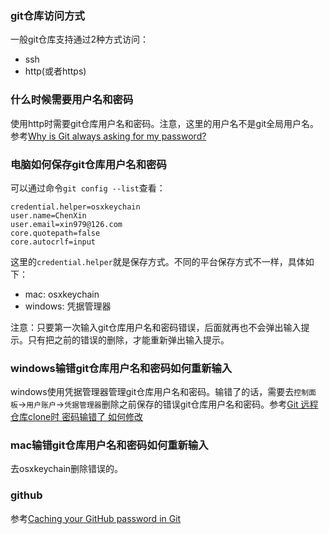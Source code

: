 ### git仓库访问方式
一般git仓库支持通过2种方式访问：
- ssh
- http(或者https)


### 什么时候需要用户名和密码
使用http时需要git仓库用户名和密码。注意，这里的用户名不是git全局用户名。参考[Why is Git always asking for my password?](https://help.github.com/en/articles/why-is-git-always-asking-for-my-password)



### 电脑如何保存git仓库用户名和密码
可以通过命令`git config --list`查看：
```
credential.helper=osxkeychain
user.name=ChenXin
user.email=xin979@126.com
core.quotepath=false
core.autocrlf=input
```
这里的`credential.helper`就是保存方式。不同的平台保存方式不一样，具体如下：
- mac: osxkeychain
- windows: 凭据管理器

注意：只要第一次输入git仓库用户名和密码错误，后面就再也不会弹出输入提示。只有把之前的错误的删除，才能重新弹出输入提示。




### windows输错git仓库用户名和密码如何重新输入
windows使用凭据管理器管理git仓库用户名和密码。输错了的话，需要去`控制面板`->`用户账户`->`凭据管理器`删除之前保存的错误git仓库用户名和密码。参考[Git 远程仓库clone时 密码输错了 如何修改](https://blog.csdn.net/qq_38423105/article/details/80942234)


### mac输错git仓库用户名和密码如何重新输入
去osxkeychain删除错误的。

### github


参考[Caching your GitHub password in Git](https://help.github.com/en/articles/caching-your-github-password-in-git)